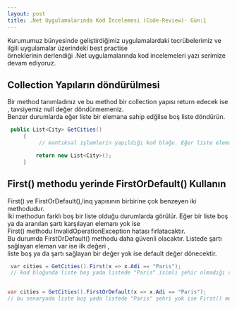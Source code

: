 ```yaml
---
layout: post
title: .Net Uygulamalarında Kod İncelemesi (Code-Review)- Gün:1
---  
```

Kurumumuz bünyesinde geliştirdiğimiz uygulamalardaki tecrübelerimiz ve ilgili uygulamalar üzerindeki best practise  
örneklerinin derlendiği .Net uygulamalarında  kod incelemeleri yazı serimize devam ediyoruz.  
## Collection Yapıların döndürülmesi  
Bir method tanımladınız ve bu method bir collection yapısı return edecek ise , tavsiyemiz null değer döndürmemeniz.  
Benzer durumlarda eğer liste bir elemana sahip edğilse boş liste döndürün.  
```c#
 public List<City> GetCities()
     {
          // mantıksal işlemlerin yapıldığı kod bloğu. Eğer liste elemana sahip değilse boş liste döndür

         return new List<City>();
     }

```  

##  First() methodu yerinde FirstOrDefault() Kullanın  

First() ve FirstOrDefault(),linq yapısının birbirine çok benzeyen iki methodudur.  
İki methodun farklı boş bir liste olduğu durumlarda görülür. Eğer bir liste boş ya da aranılan şartı karşılayan elemanı yok ise   
First() methodu InvalidOperationException hatası fırlatacaktır.  
Bu durumda FirstOrDefault() methodu daha güvenli olacaktır. Listede şartı sağlayan eleman var ise ilk değeri ,   
liste boş ya da şartı sağlayan bir değer yok ise default değer dönecektir.     
```c#
 var cities = GetCities().First(x => x.Adi == "Paris");
 // kod bloğunda liste boş yada listede "Paris" isimli şehir olmadığı durumda InvalidOperationException hatası alırız.  
 


```   
```c# 
var cities = GetCities().FirstOrDefault(x => x.Adi == "Paris");
// bu senaryoda liste boş yada listede "Paris" şehri yok ise First() methodundaki hatayı almayız. 
```  






